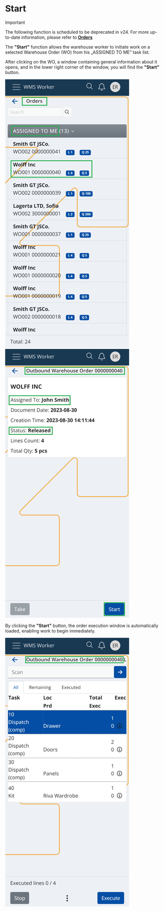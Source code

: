 # Start

> [!IMPORTANT]
> The following function is scheduled to be deprecated in v24.
> For more up-to-date information, please refer to **[Orders](orders/index.md)**

The <b>"Start"</b> function allows the warehouse worker to initiate work on a selected Warehouse Order (WO) from his „ASSIGNED TO ME“ task list.

After clicking on the WO, a window containing general information about it opens, and in the lower right corner of the window, you will find the <b>"Start"</b> button.

![Product](pictures/start-pic1.png)
![Product](pictures/start-pic2.png)

By clicking the <b>"Start"</b> button, the order execution window is automatically loaded, enabling work to begin immediately.

![Product](pictures/start-pic3.png)
